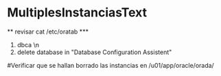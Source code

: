 # MultiplesInstanciasText

 ** revisar cat /etc/oratab  ***

1. dbca \n
2. delete database in "Database Configuration Assistent"

#Verificar que se hallan borrado las instancias en /u01/app/oracle/orada/
